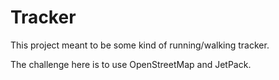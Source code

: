 # Tracker

This project meant to be some kind of running/walking tracker.

The challenge here is to use OpenStreetMap and JetPack.